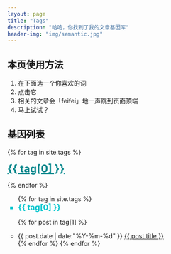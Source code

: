 ```yaml
---
layout: page
title: "Tags"
description: "哈哈，你找到了我的文章基因库"  
header-img: "img/semantic.jpg"  
---
```


## 本页使用方法

1. 在下面选一个你喜欢的词
2. 点击它
3. 相关的文章会「feifei」地一声跳到页面顶端
4. 马上试试？

## 基因列表

<div id='tag_cloud'>
{% for tag in site.tags %}

<a href="# {{ tag[0] }}" title="{{ tag[0] }}" rel="{{ tag[1].size }}" style="color:#00868B; font-size:x-large; font-weight: bold;"> {{ tag[0] }}</a>
<br>

{% endfor %}
</div>

<ul class="listing" >
{% for tag in site.tags %}
  <li class="listing-seperator" id="{{ tag[0] }}" style="color:#00C5CD; font-size:large; font-weight: bold;" type="square">{{ tag[0] }}</li>
  
{% for post in tag[1] %}
  <li class="listing-item" type="circle">
  <time datetime="{{ post.date | date:"%Y-%m-%d" }}">{{ post.date | date:"%Y-%m-%d" }}</time>
  <a href="{{ post.url }}" title="{{ post.title }}">{{ post.title }}</a>
  </li>
{% endfor %}
{% endfor %}
</ul>

<script src="/media/js/jquery.tagcloud.js" type="text/javascript" charset="utf-8"></script> 
<script language="javascript">
$.fn.tagcloud.defaults = {
    size: {start: 1, end: 1, unit: 'em'},
      color: {start: '#f8e0e6', end: '#ff3333'}
};

$(function () {
    $('#tag_cloud a').tagcloud();
});
</script>
